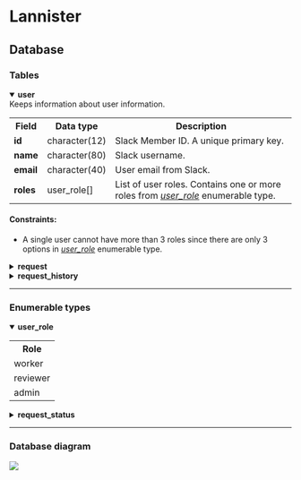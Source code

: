 # Lannister
## Database
### Tables

<details id="user" open="true">
<summary><b>user</b></summary>
<span>Keeps information about user information.</span>
<table>
<tr>
<th>Field</th>
<th>Data type</th>
<th>Description</th>
</tr>
<tr>
<td><b>id</b></td>
<td>character(12)</td>
<td>Slack Member ID. A unique primary key.</td>
</tr>
<tr>
<td><b>name</b></td>
<td>character(80)</td>
<td>Slack username.</td>
</tr>
<tr>
<td><b>email</b></td>
<td>character(40)</td>
<td>User email from Slack.</td>
</tr>
<tr>
<td><b>roles</b></td>
<td>user_role[]</td>
<td>List of user roles. Contains one or more roles from <i><a href="#user_role">user_role</a></i> enumerable type.</td>
</tr>
</table>
<h4>Constraints:</h4>
    <ul>
        <li>A single user cannot have more than 3 roles since there are only 3 options in <i><a href="#user_role">user_role</a></i> enumerable type.</li>
    </ul>
</details>
</details>

<details id="request">
<summary><b>request</b></summary>
<span>Keeps information about a request.</span>
<table>
<tr>
<th>Field</th>
<th>Data Type</th>
<th>Nullable</th>
<th>References</th>
<th>Description</th>
</tr>
<tr>
<td><b>id</b></td>
<td>int</td>
<td></td>
<td></td>
<td>Serial primary key of a request. Used to uniquely identify each request.</td>
</tr>
<tr>
<td><b>creator</b></td>
<td>character(12)</td>
<td></td>
<td><a href="#users">users</a>.id</td>
<td>The request creator.</td>
</tr>
<tr>
<td><b>reviewer</b></td>
<td>character(12)</td>
<td></td>
<td><a href="#users">users</a>.id</td>
<td>The request reviewer.</td>
</tr>
<tr>
<td><b>bonus_type</b></td>
<td>character(40)</td>
<td></td>
<td></td>
<td>A type of bonus requested by user(overtime, referral bonus, etc.)</td>
</tr>
<tr>
<td><b>description</b></td>
<td>text</td>
<td>null</td>
<td></td>
<td>An additional information about the request written by user.</td>
</tr>

</table>

<h4>Constraints:</h4>
    <ul>
        <li>Reviewer must have 'reviewer' role in his <i><a href="#users">users</a>.roles</i> list.</li>
        <li>Creator and reviewer columns cannot reference the same <i><a href="#users">users</a>.id</i>.
    </ul>
</details>


<details id="request_history">
<summary><b>request_history</b></summary>
<span>Keeps request status and history of <span title="status"><i>its</i></span> changes.</span>
<table>
    <tr>
        <th>Field</th>
        <th>Data type</th>
        <th>Nullable</th>
        <th>References</th>
        <th>Description</th>
    </tr>
    <tr>
        <td><b>request_id</b></td>
        <td>int</td>
        <td></td>
        <td><a href="#request">request</a>.id</td>
        <td>Primary key which references a request identifier. </td>
    </tr>
    <tr>
        <td><b>status</b></td>
        <td>request_status</td>
        <td></td>
        <td></td>
        <td>The request status. Contains one of the options from <i><a href="#request_status">request_status</a></i> enumerable type. Since primary key references an existing request, status field has a <i>'created'</i> value by default.</td>
    </tr>
    <tr>
        <td><b>date_created</b></td>
        <td>timestamp</td>
        <td></td>
        <td></td>
        <td>Full request creation date. Completes automatically when the request is created.</td>
    </tr>
    <tr>
        <td><b>date_approved</b></td>
        <td>timestamp</td>
        <td>null</td>
        <td></td>
        <td>Full request approval date. Filled when the request gains an <i>'approved'</i> status.</td>
    </tr>
    <tr>
        <td><b>date_rejected</b></td>
        <td>timestamp</td>
        <td>null</td>
        <td></td>
        <td>Full request rejection date. Filled when the request gains a <i>'rejected'</i> status.</td>
    </tr>
    <tr>
        <td><b>date_done</b></td>
        <td>timestamp</td>
        <td>null</td>
        <td></td>
        <td>Contains a full date of the bonus request fulfilment.</td>
    </tr>
    <tr>
        <td><b>date_changed</b></td>
        <td>timestamp</td>
        <td>null</td>
        <td></td>
        <td>Full date of the request last change. <b>Notice</b>: this date updates due to a change of the request data from <i><a href="#request">request</a></i> table.</td>
    </tr>
    <tr>
        <td><b>date_payment</b></td>
        <td>timestamp</td>
        <td>null</td>
        <td></td>
        <td>Full date of the payday. Filled when the request gains an <i>'approved'</i> status and has a payday arranged.</td>
    </tr>
</table>
<h4>Constraints:</h4>
    <ul>
        <li>A request cannot be approved and rejected at the same time.</li>
    </ul>
</details>

<hr/>

### Enumerable types
<details id="user_role" open="true">
    <summary><b>user_role</b></summary>
    <table style="float: none;">
        <tr><th>Role</th></tr>
        <tr><td>worker</td></tr>
        <tr><td>reviewer</td></tr>
        <tr><td>admin</td></tr>
    </table>
</details>

<details id="request_status">
    <summary><b>request_status</b></summary>
    <table>
        <tr><th>Status</th></tr>
        <tr><td>created</td></tr>
        <tr><td>approved</td></tr>
        <tr><td>rejected</td></tr>
        <tr><td>done</td></tr>
    </table>
</details>

<hr/>


### Database diagram
<div style="float: footnote;"><img src="https://i.ibb.co/X2rW2z3/Lannister-rightversion.png"/></div>